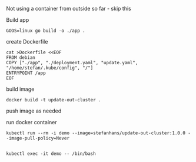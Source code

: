 Not using a container from outside so far - skip this

Build app

    GOOS=linux go build -o ./app .

create Dockerfile

    cat >Dockerfile <<EOF
    FROM debian
    COPY ["./app", "./deployment.yaml", "update.yaml", "/home/stefan/.kube/config", "/"]
    ENTRYPOINT /app
    EOF

build image

    docker build -t update-out-cluster .

push image as needed

run docker container

    kubectl run --rm -i demo --image=stefanhans/update-out-cluster:1.0.0 --image-pull-policy=Never


    kubectl exec -it demo -- /bin/bash
